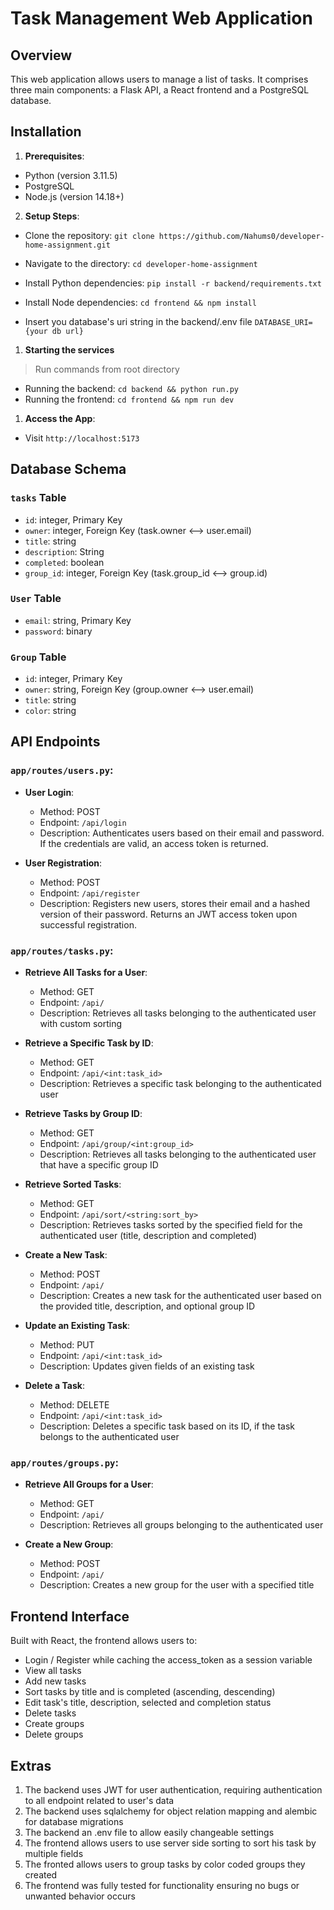 
# Task Management Web Application

  

## Overview

This web application allows users to manage a list of tasks. It comprises three main components: a Flask API, a React frontend and a PostgreSQL database.



## Installation

1.  **Prerequisites**:

- Python (version 3.11.5)
-  PostgreSQL
- Node.js (version 14.18+)

2.  **Setup Steps**:

- Clone the repository: `git clone https://github.com/Nahums0/developer-home-assignment.git`

- Navigate to the directory: `cd developer-home-assignment`

- Install Python dependencies: `pip install -r backend/requirements.txt`

- Install Node dependencies: `cd frontend && npm install`

- Insert you database's uri string in the backend/.env file `DATABASE_URI={your db url}`

1. **Starting the services**
> Run commands from root directory
> 
- Running the backend: `cd backend && python run.py`
- Running the frontend: `cd frontend && npm run dev`

1.  **Access the App**:

- Visit `http://localhost:5173`

  

## Database Schema

 

### `tasks` Table

-  `id`: integer, Primary Key
- `owner`: integer, Foreign Key (task.owner <--> user.email)
-  `title`: string
-  `description`: String
-  `completed`: boolean
- `group_id`: integer, Foreign Key (task.group_id <--> group.id)
  
### `User` Table

-   `email`:  string, Primary Key
-   `password`: binary

### `Group` Table

-   `id`: integer, Primary Key
-   `owner`: string, Foreign Key (group.owner <--> user.email)
-   `title`: string 
-   `color`: string 


## API Endpoints

### `app/routes/users.py`:

-   **User Login**:
    
    -   Method: POST
    -   Endpoint: `/api/login`
    -   Description: Authenticates users based on their email and password. If the credentials are valid, an access token is returned.
-   **User Registration**:
    
    -   Method: POST
    -   Endpoint: `/api/register`
    -   Description: Registers new users, stores their email and a hashed version of their password. Returns an JWT access token upon successful registration.

### `app/routes/tasks.py`:

-   **Retrieve All Tasks for a User**:
    
    -   Method: GET
    -   Endpoint: `/api/`
    -   Description: Retrieves all tasks belonging to the authenticated user with custom sorting
-   **Retrieve a Specific Task by ID**:
    
    -   Method: GET
    -   Endpoint: `/api/<int:task_id>`
    -   Description: Retrieves a specific task belonging to the authenticated user

-   **Retrieve Tasks by Group ID**:
    
    -   Method: GET
    -   Endpoint: `/api/group/<int:group_id>`
    -   Description: Retrieves all tasks belonging to the authenticated user that have a specific group ID
-   **Retrieve Sorted Tasks**:
    
    -   Method: GET
    -   Endpoint: `/api/sort/<string:sort_by>`
    -   Description: Retrieves tasks sorted by the specified field for the authenticated user (title, description and completed)
-   **Create a New Task**:
    
    -   Method: POST
    -   Endpoint: `/api/`
    -   Description: Creates a new task for the authenticated user based on the provided title, description, and optional group ID
-   **Update an Existing Task**:
    
    -   Method: PUT
    -   Endpoint: `/api/<int:task_id>`
    -   Description: Updates given fields of an existing task 
-   **Delete a Task**:
    
    -   Method: DELETE
    -   Endpoint: `/api/<int:task_id>`
    -   Description: Deletes a specific task based on its ID, if the task belongs to the authenticated user
### `app/routes/groups.py`:

-   **Retrieve All Groups for a User**:
    
    -   Method: GET
    -   Endpoint: `/api/`
    -   Description: Retrieves all groups belonging to the authenticated user
-   **Create a New Group**:
    
    -   Method: POST
    -   Endpoint: `/api/`
    -   Description: Creates a new group for the user with a specified title

## Frontend Interface
Built with React, the frontend allows users to:

- Login / Register while caching the access_token as a session variable 
- View all tasks
- Add new tasks
- Sort tasks by title and is completed (ascending, descending)
- Edit task's title, description, selected and completion status
- Delete tasks
- Create groups
- Delete groups  

## Extras
1. The backend uses JWT for user authentication, requiring authentication to all endpoint related to user's data
2. The backend uses sqlalchemy for object relation mapping and alembic for database migrations
3. The backend an .env file to allow easily changeable settings
4. The frontend allows users to use server side sorting to sort his task by multiple fields
5. The fronted allows users to group tasks by color coded groups they created
6. The frontend was fully tested for functionality ensuring no bugs or unwanted behavior occurs 
